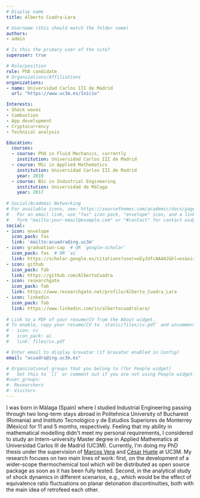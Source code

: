 ```yaml
---
# Display name
title: Alberto Cuadra-Lara

# Username (this should match the folder name)
authors:
- admin

# Is this the primary user of the site?
superuser: true

# Role/position
role: PhD candidate
# Organizations/Affiliations
organizations:
- name: Universidad Carlos III de Madrid
  url: "https://www.uc3m.es/Inicio"

Interests:
- Shock waves
- Combustion
- App development
- Cryptocurrency
- Technical analysis

Education:
  courses:
  - course: PhD in Fluid Mechanics, currently
    institution: Universidad Carlos III de Madrid
  - course: MSc in Applied Mathematics
    institution: Universidad Carlos III de Madrid
    year: 2019
  - course: BSc in Industrial Engineering
    institution: Universidad de Málaga
    year: 2017
    
# Social/Academic Networking
# For available icons, see: https://sourcethemes.com/academic/docs/page-builder/#icons
#   For an email link, use "fas" icon pack, "envelope" icon, and a link in the
#   form "mailto:your-email@example.com" or "#contact" for contact widget.  
social:
- icon: envelope
  icon_pack: fas
  link: 'mailto:acuadra@ing.uc3m'
- icon: graduation-cap  # OR `google-scholar`
  icon_pack: fas  # OR `ai`
  link: https://scholar.google.es/citations?user=oEyJUfcAAAAJ&hl=es&oi=ao
- icon: github
  icon_pack: fab
  link: https://github.com/AlbertoCuadra
- icon: researchgate
  icon_pack: fab
  link: https://www.researchgate.net/profile/Alberto_Cuadra_Lara
- icon: linkedin
  icon_pack: fab
  link: https://www.linkedin.com/in/albertocuadralara/
  
# Link to a PDF of your resume/CV from the About widget.
# To enable, copy your resume/CV to `static/files/cv.pdf` and uncomment the lines below.
# - icon: cv
#   icon_pack: ai
#   link: files/cv.pdf

# Enter email to display Gravatar (if Gravatar enabled in Config)
email: "acuadra@ing.uc3m.es"

# Organizational groups that you belong to (for People widget)
#   Set this to `[]` or comment out if you are not using People widget.
#user_groups:
#- Researchers
#- Visitors
---
```


I was born in Málaga (Spain) where I studied Industrial Engineering passing through two long-term stays abroad in Politehnica University of Bucharest (Romania) and Instituto Tecnológico y de Estudios Superiores de Monterrey (México) for 11 and 5 months, respectively. Feeling that my ability in mathematical modelling didn't meet my personal requirements, I considered to study an Intern-university Master degree in Applied Mathematics at Universidad Carlos III de Madrid (UC3M). Currently, I'm doing my PhD thesis under the supervision of [Marcos Vera](http://fluidosuc3m.es/people/mvcoello/) and [César Huete](http://fluidosuc3m.es/people/chuete/) at UC3M. My research focuses on two main lines of work: first, on the development of a wider-scope thermochemical tool which will be distributed as open source package as soon as it has been fully tested. Second, in the analytical study of shock dynamics in different scenarios, e.g., which would be the effect of equivalence ratio fluctuations on planar detonation discontinuities, both with the main idea of retrofeed each other.
